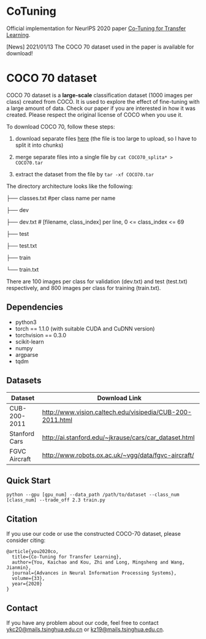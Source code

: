 # CoTuning
Official implementation for NeurIPS 2020 paper [Co-Tuning for Transfer Learning](https://proceedings.neurips.cc//paper/2020/file/c8067ad1937f728f51288b3eb986afaa-Paper.pdf).

[News] 2021/01/13 The COCO 70 dataset used in the paper is available for download! 

# COCO 70 dataset

COCO 70 dataset is a **large-scale** classification dataset (1000 images per class) created from COCO. It is used to explore the effect of fine-tuning with a large amount of data. Check our paper if you are interested in how it was created. Please respect the original license of COCO when you use it.

To download COCO 70, follow these steps:

1. download separate files [here](https://cloud.tsinghua.edu.cn/d/b364038fd4544530bc08/) (the file is too large to upload, so I have to split it into chunks)
2. merge separate files into a single file by ```cat COCO70_splita* > COCO70.tar```

3. extract the dataset from the file by ```tar -xf COCO70.tar ```

The directory architecture looks like the following:

   ├── classes.txt #per class name per name

   ├── dev

   ├── dev.txt # [filename, class_index] per line, 0 <= class_index <= 69

   ├── test

   ├── test.txt

   ├── train

   └── train.txt 

There are 100 images per class for validation (dev.txt) and test (test.txt) respectively, and 800 images per class for training (train.txt).

## Dependencies
* python3
* torch == 1.1.0 (with suitable CUDA and CuDNN version)
* torchvision == 0.3.0
* scikit-learn
* numpy
* argparse
* tqdm

## Datasets
| Dataset | Download Link |
| -- | -- |
| CUB-200-2011 | http://www.vision.caltech.edu/visipedia/CUB-200-2011.html |
| Stanford Cars | http://ai.stanford.edu/~jkrause/cars/car_dataset.html |
| FGVC Aircraft | http://www.robots.ox.ac.uk/~vgg/data/fgvc-aircraft/ |

## Quick Start
```
python --gpu [gpu_num] --data_path /path/to/dataset --class_num [class_num] --trade_off 2.3 train.py 
```

## Citation
If you use our code or use the constructed COCO-70 dataset, please consider citing:
```
@article{you2020co,
  title={Co-Tuning for Transfer Learning},
  author={You, Kaichao and Kou, Zhi and Long, Mingsheng and Wang, Jianmin},
  journal={Advances in Neural Information Processing Systems},
  volume={33},
  year={2020}
}
```

## Contact
If you have any problem about our code, feel free to contact ykc20@mails.tsinghua.edu.cn or kz19@mails.tsinghua.edu.cn.
